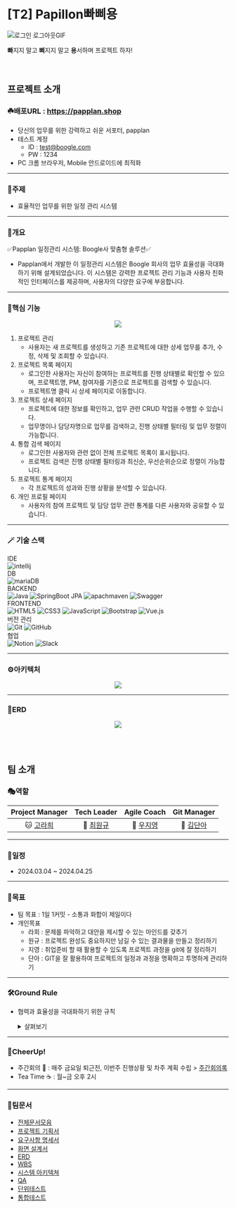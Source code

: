 # [T2] Papillon빠삐용
![로그인 로그아웃GIF](https://github.com/T2-Papillon/.github/assets/149090519/970e7886-9a2c-4392-bf05-b9dfdc5150ce)

**빠**지지 말고 **삐**지지 말고 **용**서하며 프로젝트 하자!
<br /><br /><br />

## 프로젝트 소개
### ☘️배포URL : https://papplan.shop
- 당신의 업무를 위한 강력하고 쉬운 서포터, papplan
- 테스트 계정
  - ID : test@boogle.com
  - PW : 1234
- PC 크롬 브라우저, Mobile 안드로이드에 최적화
---
### 🍏주제
- 효율적인 업무를 위한 일정 관리 시스템
---
### 🌿개요
✅Papplan 일정관리 시스템: Boogle사 맞춤형 솔루션✅
- Papplan에서 개발한 이 일정관리 시스템은 Boogle 회사의 업무 효율성을 극대화하기 위해 설계되었습니다. 이 시스템은 강력한 프로젝트 관리 기능과 사용자 친화적인 인터페이스를 제공하며, 사용자의 다양한 요구에 부응합니다.
---
### 🐛핵심 기능
<p align="center"><img src="https://github.com/T2-Papillon/.github/assets/149090519/16358056-f512-459e-a2c1-9b0c56126b31"></p>

1. 프로젝트 관리
    - 사용자는 새 프로젝트를 생성하고 기존 프로젝트에 대한 상세 업무를 추가, 수정, 삭제 및 조회할 수 있습니다.
2. 프로젝트 목록 페이지
    - 로그인한 사용자는 자신이 참여하는 프로젝트를 진행 상태별로 확인할 수 있으며, 프로젝트명, PM, 참여자를 기준으로 프로젝트를 검색할 수 있습니다.
    - 프로젝트명 클릭 시 상세 페이지로 이동합니다.
3. 프로젝트 상세 페이지
    - 프로젝트에 대한 정보를 확인하고, 업무 관련 CRUD 작업을 수행할 수 있습니다.
    - 업무명이나 담당자명으로 업무를 검색하고, 진행 상태별 필터링 및 업무 정렬이 가능합니다.
4. 통합 검색 페이지
    - 로그인한 사용자와 관련 없이 전체 프로젝트 목록이 표시됩니다.
    - 프로젝트 검색은 진행 상태별 필터링과 최신순, 우선순위순으로 정렬이 가능합니다.
5. 프로젝트 통계 페이지
    - 각 프로젝트의 성과와 진행 상황을 분석할 수 있습니다.
6. 개인 프로필 페이지
    - 사용자의 참여 프로젝트 및 담당 업무 관련 통계를 다른 사용자와 공유할 수 있습니다.
---
### 🪄 기술 스택
 IDE<br />
 ![intellij](https://img.shields.io/badge/intellijidea-000000.svg?style=for-the-badge&logo=intellijidea&logoColor=white) <br />
 DB<br />
![mariaDB](https://img.shields.io/badge/mariadb-003545.svg?style=for-the-badge&logo=mariadb&logoColor=white)  
 BACKEND<br />
 ![Java](https://img.shields.io/badge/java-%23ED8B00.svg?style=for-the-badge&logo=java&logoColor=white) ![SpringBoot JPA](https://img.shields.io/badge/springboot-6DB33F.svg?style=for-the-badge&logo=springboot&logoColor=white)  ![apachmaven](https://img.shields.io/badge/apachemaven-C71A36.svg?style=for-the-badge&logo=apachemaven&logoColor=white) ![Swagger](https://img.shields.io/badge/swagger-85EA2D.svg?style=for-the-badge&logo=swagger&logoColor=white)   <br />
 FRONTEND<br />
 ![HTML5](https://img.shields.io/badge/html5-%23E34F26.svg?style=for-the-badge&logo=html5&logoColor=white) ![CSS3](https://img.shields.io/badge/css3-%231572B6.svg?style=for-the-badge&logo=css3&logoColor=white) ![JavaScript](https://img.shields.io/badge/javascript-%23323330.svg?style=for-the-badge&logo=javascript&logoColor=%23F7DF1E) ![Bootstrap](https://img.shields.io/badge/bootstrap-%238511FA.svg?style=for-the-badge&logo=bootstrap&logoColor=white) ![Vue.js](https://img.shields.io/badge/vue.js-%4FC08D.svg?style=for-the-badge&logo=vue.js&logoColor=white) <br />
버전 관리<br />
  ![Git](https://img.shields.io/badge/git-%23F05033.svg?style=for-the-badge&logo=git&logoColor=white)	![GitHub](https://img.shields.io/badge/github-%23121011.svg?style=for-the-badge&logo=github&logoColor=white)<br />
협업<br />
  ![Notion](https://img.shields.io/badge/Notion-%23000000.svg?style=for-the-badge&logo=notion&logoColor=white) ![Slack](https://img.shields.io/badge/Slack-4A154B?style=for-the-badge&logo=slack&logoColor=white)
  
---
### ⚙️아키텍처
<p align="center"><img src="https://github.com/T2-Papillon/.github/assets/149090519/974cc00c-5c4f-4af7-9601-a1d8f3c0f96e"></p>

---
### 🧶ERD
<p align="center"><img src="https://github.com/T2-Papillon/.github/assets/149090519/b12caa4d-96e0-4f93-8f4f-12e4b0acb27e"></p><br /><br />



## 팀 소개

### 🎭역할
  
| **Project Manager** | **Tech Leader** | **Agile Coach** |  **Git Manager** |
| :------: |  :------: | :------: | :------: |
| 🐱 [고라희](https://github.com/raheego) | 🐺 [최원규](https://github.com/choi3179) | 🐹 [우지영](https://github.com/Afresh2) | 🐷 [김단아](https://github.com/dana096) |

---
### 📆일정
- 2024.03.04 ~ 2024.04.25 
---
### 🎯목표
- 팀 목표 : 1일 1커밋 - 소통과 화합이 제일이다
- 개인목표
     - 라희 : 문제를 파악하고 대안을 제시할 수 있는 마인드를 갖추기
     - 원규 : 프로젝트 완성도 중요하지만 남길 수 있는 결과물을 만들고 정리하기
     - 지영 : 취업준비 할 때 활용할 수 있도록 프로젝트 과정을 git에 잘 정리하기
     - 단아 : GIT을 잘 활용하여 프로젝트의 일정과 과정을 명확하고 투명하게 관리하기
---
### 🛠️Ground Rule
- 협력과 효율성을 극대화하기 위한 규칙
     <details>
     <summary>살펴보기</summary>

     (1) 집중 시간 : "강의실 내에서" 회의 및 대화를 자제하는 시간(필요 시 최대한 조용히)
     - 오후 16:00~16:50
     <br /> 
     (2) 주간 PM, AC, TL 회의 <br /> 
     - 매주 금요일 17:00 <br /> 
     - 대형 모니터는 TL회의에서 사용 <br /> 
     - PM회의 : 프로젝트 진행 현황 회의 <br /> 
     - AC회의 : 각 팀별 건의사항에 대한 회의 <br /> 
     - TL회의 : 각 팀별 기술에 대한 이슈 회의 <br />
     - GM회의 : 각 팀별 Git 관련 이슈 회의 <br />
     <br /> 
     (3) 대형 모니터 예약하는 방법 <br /> 
     - 목적 : 팀 내 회의(1시간) / 강사님한테 질문(1시간) <br />
     - "1번의 집중 시간" 외 시간에 되도록 진행 <br />
     - 타임테이블 형식으로 예약 : 구글 캘린더 <br />
     - https://calendar.google.com/calendar/u/0?cid=OThkN2NlY2JiNDA4MzI1ODE1MzBmMTZiZjQwNmYzYWM1YjQzYjlmNzIyYjhhYWVjMzcxZmNlMzUzZTFkODE5MkBncm91cC5jYWxlbmRhci5nb29nbGUuY29t <br />
     - 강사님한테 질문한 내용도 이슈에 올리고, 해결방법도 같이 올리기 <br />
     <br /> 
     (4) 다른 팀에게 질문이 있을 시에 <br /> 
     - 질문을 받는 팀 PM에게 양해를 구하고 질문하기 <br /> 
     - 따로 회의 공간 예약은 안하고, 각자 팀에 가서 질문하기 <br /> 
     - 각 팀마다 서로 도움을 요청할 경우 환영해주기 <br /> 
     - 전체 이슈에 질문 내용 및 해결한 방법 올리기 <br /> 
     <br /> 
     (5) 건의사항 처리 방법 <br /> 
     - 소음 발생 시, 혹은 문제가 있거나 다른 사람에게 할 말이 있을 경우 건의사항 제출 <br /> 
     - 슬랙 수업자료공유에 올라온 건의사항 게시판을 통해 제출 <br /> 
     <br /> 
     (6) 회의 관련 이슈 규칙 <br /> 
     - title : [날짜] 희외명 - 주제 <br /> 
     - labels : 역할명, meeting <br /> 
     - Assignees : 회의 참석자 지정 <br /> 
     - 회의 시간에 다음주 회의에 대한 이슈를 만들어 놓고(회의 전에만 작성), 건의사항이 올라오면 comment로 올린다. <br /> 
     - 회의 진행 후 회의결과를 해당 이슈에 comment로 작성 <br /> 
     <br /> 
     (7) 질문 관련 이슈 규칙 <br /> 
     - title : [팀명]이슈 내용 <br /> 
     - labels : help wanted <br /> 
     <br /> 
     * 기타 <br /> 
     팀끼리 과자 나눠주기  <br /> 
---
### 🎉CheerUp! 
- 주간회의 📃 : 매주 금요일 퇴근전, 이번주 진행상황 및 차주 계획 수립 > [주간회의록](https://docs.google.com/spreadsheets/d/1LxBIe_qLsjBstcCfMXEl7XtWSs1kDsXaSFxpzV6cwCk/edit#gid=1854730743)
- Tea Time ☕ : 월~금 오후 2시
---
### 📜팀문서
- [전체문서모음](https://docs.google.com/spreadsheets/d/15cNpF7WvBuCEpo1JbXddN155jl0oJ3iLvKyP7othMbc/edit#gid=0)
- [프로젝트 기획서](https://drive.google.com/drive/folders/1HGCGV0myYqw53oVy7QDW4aFb6HHR7ZII)
- [요구사항 명세서](https://docs.google.com/spreadsheets/d/1q7Ys4uEk6kUjWRXpIjohjfTJd68dlBrw/edit?rtpof=true)
- [화면 설계서](https://drive.google.com/drive/folders/1hIuw1HeaFUF8rBgUqUllVU-_kV5-y5ER)
- [ERD](https://drive.google.com/drive/folders/1xY74msGx10FCRb2Neq9UOdtKtS7irC1l)
- [WBS](https://docs.google.com/spreadsheets/d/10HXRMmvgvw2YoaishMT4gK8Laz3EdN80/edit#gid=39211799)
- [시스템 아키텍쳐](https://drive.google.com/drive/folders/1O9TCPvIcSGRujvVlfM2Q5x4jy_3C52oQ)
- [QA](https://docs.google.com/spreadsheets/d/1age48Wu5Tg7X5qgT8ET45NPl03ru6mLorhL6J9HNfYQ/edit#gid=0)
- [단위테스트](https://docs.google.com/spreadsheets/d/17wYjXBiFQ-jl3SZgHhi9gKUT-NIXp7unK-76rr62E0E/edit#gid=0)
- [통합테스트](https://docs.google.com/spreadsheets/d/1Fj09_RMHY1rGFmoUmtdIRYAKTFMRFnQxMGGEScHeUuU/edit?hl=ko#gid=0)




<!--

**Here are some ideas to get you started:**

🙋‍♀️ A short introduction - what is your organization all about?
🌈 Contribution guidelines - how can the community get involved?
👩‍💻 Useful resources - where can the community find your docs? Is there anything else the community should know?
🍿 Fun facts - what does your team eat for breakfast?
🧙 Remember, you can do mighty things with the power of [Markdown](https://docs.github.com/github/writing-on-github/getting-started-with-writing-and-formatting-on-github/basic-writing-and-formatting-syntax)
-->
